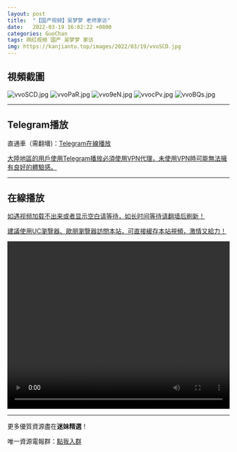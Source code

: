 ```yaml
---
layout: post
title:  "【国产视频】吴梦梦 老师家访"
date:   2022-03-19 16:02:22 +0800
categories: GuoChan
tags: 网红视频 国产 吴梦梦 家访
img: https://kanjiantu.top/images/2022/03/19/vvoSCD.jpg
---
```



## 視頻截圖

![vvoSCD.jpg](https://kanjiantu.top/images/2022/03/19/vvoSCD.jpg)
![vvoPaR.jpg](https://kanjiantu.top/images/2022/03/19/vvoPaR.jpg)
![vvo9eN.jpg](https://kanjiantu.top/images/2022/03/19/vvo9eN.jpg)
![vvocPv.jpg](https://kanjiantu.top/images/2022/03/19/vvocPv.jpg)
![vvoBQs.jpg](https://kanjiantu.top/images/2022/03/19/vvoBQs.jpg)

* * *
## Telegram播放

直通車（需翻墻)：[Telegram在線播放](https://t.me/mimeijingxuan/223)

<u>大陸地區的用戶使用Telegram播放必須使用VPN代理，未使用VPN時可能無法擁有良好的體驗感。</u> 
* * *
## 在線播放
<u>如遇视频加载不出来或者显示空白请等待，如长时间等待请翻墙后刷新！</u>

<u>建議使用UC瀏覽器、歐朋瀏覽器訪問本站，可直接緩存本站視頻，激情又給力！</u>
<center><video src="https://cdn.publer.io/uploads/videos/6246f3b9db279731bbdea977/35445d0e3cc1cf4ae328a0c6f7e638d5.mp4" width="100%" height="380px" controls="controls"></video></center>

* * *
更多優質資源盡在**迷妹精選**！

唯一資源電報群：[點我入群](https://t.me/mimeijingxuan)


